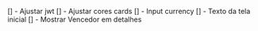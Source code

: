 [] - Ajustar jwt
[] - Ajustar cores cards
[] - Input currency
[] - Texto da tela inicial
[] - Mostrar Vencedor em detalhes
